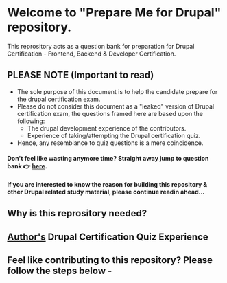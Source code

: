 # Welcome to "Prepare Me for Drupal" repository.

This reprository acts as a question bank for preparation for Drupal Certification - Frontend, Backend & Developer Certification.

## PLEASE NOTE (Important to read)
- The sole purpose of this document is to help the candidate prepare for the drupal certification exam.
- Please do not consider this document as a "leaked" version of Drupal certification exam, the questions framed here are based upon the following:
   - The drupal development experience of the contributors.
   - Experience of taking/attempting the Drupal certification quiz.
- Hence, any resemblance to quiz questions is a mere coincidence.

#### Don't feel like wasting anymore time? Straight away jump to question bank :point_right: [here](docs/QUESTIONS.md).
#### If you are interested to know the reason for building this repository & other Drupal related study material, please continue readin ahead...

## Why is this reprository needed?

## [Author's](https://panshulkhurana.com) Drupal Certification Quiz Experience

## Feel like contributing to this repository? Please follow the steps below - 



